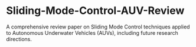 # Sliding-Mode-Control-AUV-Review
A comprehensive review paper on Sliding Mode Control techniques applied to Autonomous Underwater Vehicles (AUVs), including future research directions.
